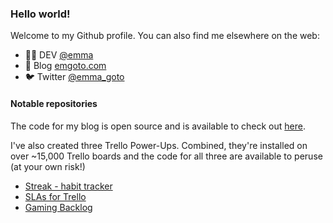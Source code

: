 ### Hello world!

Welcome to my Github profile. You can also find me elsewhere on the web:

* 👩‍💻 DEV [@emma](https://www.dev.to)
* 📖 Blog [emgoto.com](https://www.emgoto.com)
* 🐦 Twitter [@emma_goto](https://www.twitter.com/emma_goto)

#### Notable repositories
The code for my blog is open source and is available to check out [here](https://github.com/emgoto/emgoto.com).

I've also created three Trello Power-Ups. Combined, they're installed on over ~15,000 Trello boards and the code for all three are available to peruse (at your own risk!)

* [Streak - habit tracker](https://github.com/emgoto/streak)
* [SLAs for Trello](https://github.com/emgoto/trello-sla)
* [Gaming Backlog](https://github.com/emgoto/gaming-backlog)

